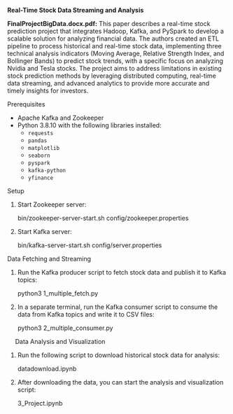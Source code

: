 **Real-Time Stock Data Streaming and Analysis**

**FinalProjectBigData.docx.pdf:** This paper describes a real-time stock prediction project that integrates Hadoop, Kafka, and PySpark to develop a scalable solution for analyzing financial data. The authors created an ETL pipeline to process historical and real-time stock data, implementing three technical analysis indicators (Moving Average, Relative Strength Index, and Bollinger Bands) to predict stock trends, with a specific focus on analyzing Nvidia and Tesla stocks. The project aims to address limitations in existing stock prediction methods by leveraging distributed computing, real-time data streaming, and advanced analytics to provide more accurate and timely insights for investors.

Prerequisites

- Apache Kafka and Zookeeper
- Python 3.8.10 with the following libraries installed:
  - `requests`
  - `pandas`
  - `matplotlib`
  - `seaborn`
  - `pyspark`
  - `kafka-python`
  - `yfinance`

Setup

1. Start Zookeeper server:

   bin/zookeeper-server-start.sh config/zookeeper.properties

2. Start Kafka server:

   bin/kafka-server-start.sh config/server.properties


Data Fetching and Streaming

1. Run the Kafka producer script to fetch stock data and publish it to Kafka topics:

   python3 1_multiple_fetch.py

2. In a separate terminal, run the Kafka consumer script to consume the data from Kafka topics and write it to CSV files:
  
   python3 2_multiple_consumer.py
   
 
Data Analysis and Visualization

1. Run the following script to download historical stock data for analysis:

    datadownload.ipynb

2. After downloading the data, you can start the analysis and visualization script:

    3_Project.ipynb


